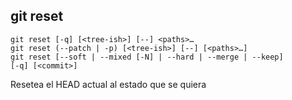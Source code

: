 ##  git reset

	git reset [-q] [<tree-ish>] [--] <paths>…​
	git reset (--patch | -p) [<tree-ish>] [--] [<paths>…​]
	git reset [--soft | --mixed [-N] | --hard | --merge | --keep] 
	[-q] [<commit>]

Resetea el HEAD actual al estado que se quiera